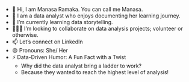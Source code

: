- 👋 Hi, I am Manasa Ramaka. You can call me Manasa.
- 👀 I am a data analyst who enjoys documenting her learning journey.
- 🌱 I’m currently learning data storytelling.
- 👨🏻‍💻 I’m looking to collaborate on data analysis projects; volunteer or otherwise.
- 📫 Let’s connect on LinkedIn
- 😄 Pronouns: She/ Her
- ⚡ Data-Driven Humor: A Fun Fact with a Twist
   - Why did the data analyst bring a ladder to work?
   - Because they wanted to reach the highest level of analysis!
